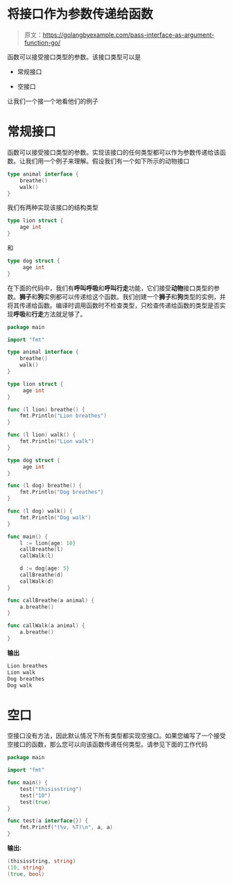 # 将接口作为参数传递给函数

> 原文：<https://golangbyexample.com/pass-interface-as-argument-function-go/>

函数可以接受接口类型的参数。该接口类型可以是

*   常规接口

*   空接口

让我们一个接一个地看他们的例子

# **常规接口**

函数可以接受接口类型的参数。实现该接口的任何类型都可以作为参数传递给该函数。让我们用一个例子来理解。假设我们有一个如下所示的动物接口

```go
type animal interface {
    breathe()
    walk()
}
```

我们有两种实现该接口的结构类型

```go
type lion struct {
    age int
}
```

和

```go
type dog struct {
     age int
}
```

在下面的代码中，我们有**呼叫呼吸**和**呼叫行走**功能，它们接受**动物**接口类型的参数。**狮子**和**狗**实例都可以传递给这个函数。我们创建一个**狮子**和**狗**类型的实例，并将其传递给函数。编译时调用函数时不检查类型，只检查传递给函数的类型是否实现**呼吸**和**行走**方法就足够了。

```go
package main

import "fmt"

type animal interface {
	breathe()
	walk()
}

type lion struct {
     age int
}

func (l lion) breathe() {
	fmt.Println("Lion breathes")
}

func (l lion) walk() {
	fmt.Println("Lion walk")
}

type dog struct {
     age int
}

func (l dog) breathe() {
	fmt.Println("Dog breathes")
}

func (l dog) walk() {
	fmt.Println("Dog walk")
}

func main() {
	l := lion{age: 10}
	callBreathe(l)
	callWalk(l)

	d := dog{age: 5}
	callBreathe(d)
	callWalk(d)
}

func callBreathe(a animal) {
	a.breathe()
}

func callWalk(a animal) {
	a.breathe()
}
```

**输出**

```go
Lion breathes
Lion walk
Dog breathes
Dog walk
```

# **空口**

空接口没有方法，因此默认情况下所有类型都实现空接口。如果您编写了一个接受空接口的函数，那么您可以向该函数传递任何类型。请参见下面的工作代码

```go
package main

import "fmt"

func main() {
    test("thisisstring")
    test("10")
    test(true)
}

func test(a interface{}) {
    fmt.Printf("(%v, %T)\n", a, a)
}
```

**输出:**

```go
(thisisstring, string)
(10, string)
(true, bool)
```
